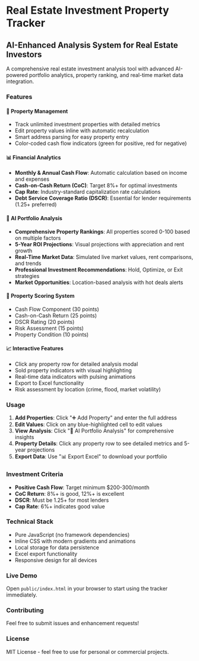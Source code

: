 # Real Estate Investment Property Tracker

## AI-Enhanced Analysis System for Real Estate Investors

A comprehensive real estate investment analysis tool with advanced AI-powered portfolio analytics, property ranking, and real-time market data integration.

### Features

#### 🏡 Property Management
- Track unlimited investment properties with detailed metrics
- Edit property values inline with automatic recalculation
- Smart address parsing for easy property entry
- Color-coded cash flow indicators (green for positive, red for negative)

#### 📊 Financial Analytics
- **Monthly & Annual Cash Flow**: Automatic calculation based on income and expenses
- **Cash-on-Cash Return (CoC)**: Target 8%+ for optimal investments
- **Cap Rate**: Industry-standard capitalization rate calculations
- **Debt Service Coverage Ratio (DSCR)**: Essential for lender requirements (1.25+ preferred)

#### 🤖 AI Portfolio Analysis
- **Comprehensive Property Rankings**: All properties scored 0-100 based on multiple factors
- **5-Year ROI Projections**: Visual projections with appreciation and rent growth
- **Real-Time Market Data**: Simulated live market values, rent comparisons, and trends
- **Professional Investment Recommendations**: Hold, Optimize, or Exit strategies
- **Market Opportunities**: Location-based analysis with hot deals alerts

#### 🎯 Property Scoring System
- Cash Flow Component (30 points)
- Cash-on-Cash Return (25 points)  
- DSCR Rating (20 points)
- Risk Assessment (15 points)
- Property Condition (10 points)

#### 📈 Interactive Features
- Click any property row for detailed analysis modal
- Sold property indicators with visual highlighting
- Real-time data indicators with pulsing animations
- Export to Excel functionality
- Risk assessment by location (crime, flood, market volatility)

### Usage

1. **Add Properties**: Click "➕ Add Property" and enter the full address
2. **Edit Values**: Click on any blue-highlighted cell to edit values
3. **View Analysis**: Click "🤖 AI Portfolio Analysis" for comprehensive insights
4. **Property Details**: Click any property row to see detailed metrics and 5-year projections
5. **Export Data**: Use "📊 Export Excel" to download your portfolio

### Investment Criteria

- **Positive Cash Flow**: Target minimum $200-300/month
- **CoC Return**: 8%+ is good, 12%+ is excellent
- **DSCR**: Must be 1.25+ for most lenders
- **Cap Rate**: 6%+ indicates good value

### Technical Stack

- Pure JavaScript (no framework dependencies)
- Inline CSS with modern gradients and animations
- Local storage for data persistence
- Excel export functionality
- Responsive design for all devices

### Live Demo

Open `public/index.html` in your browser to start using the tracker immediately.

### Contributing

Feel free to submit issues and enhancement requests!

### License

MIT License - feel free to use for personal or commercial projects.